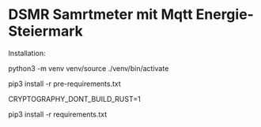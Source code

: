 # DSMR Samrtmeter mit Mqtt Energie-Steiermark

Installation:

python3 -m venv venv/source ./venv/bin/activate

pip3 install -r pre-requirements.txt

CRYPTOGRAPHY_DONT_BUILD_RUST=1 

pip3 install -r requirements.txt
